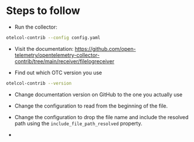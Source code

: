 # Steps to follow

* Run the collector:

```bash
otelcol-contrib --config config.yaml
```

* Visit the documentation: https://github.com/open-telemetry/opentelemetry-collector-contrib/tree/main/receiver/filelogreceiver

* Find out which OTC version you use

```bash
otelcol-contrib --version
```

* Change documentation version on GitHub to the one you actually use

* Change the configuration to read from the beginning of the file.

* Change the configuration to drop the file name and include the resolved path using the `include_file_path_resolved` property.

* 